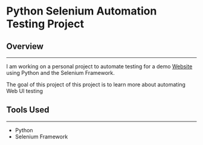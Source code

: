# Python Selenium Automation Testing Project
## Overview
___
I am working on a personal project to automate testing for a demo [Website](http://automationpractice.com/index.php) using Python and the Selenium Framework.

The goal of this project of this project is to learn more about automating Web UI testing

## Tools Used
___
* Python
* Selenium Framework